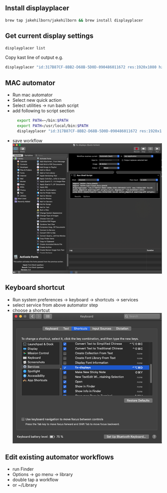 ## Install displayplacer
```bash
brew tap jakehilborn/jakehilborn && brew install displayplacer
```
## Get current display settings
```bash
displayplacer list
```
Copy kast line of output e.g.

```bash
displayplacer "id:317B87CF-8BB2-D68B-5D0D-090486011672 res:1920x1080 hz:60 color_depth:8 scaling:off origin:(0,0) degree:0" "id:623D02A7-2553-A30B-0F25-306FE75DA533 res:1920x1080 hz:60 color_depth:8 scaling:off origin:(1920,0) degree:0"
```

## MAC automator
- Run mac automator
- Select new quick action
- Select utilities -> run bash script
- add following to script section
  ```bash
    export PATH=~/bin:$PATH
    export PATH=/usr/local/bin:$PATH
    displayplacer "id:317B87CF-8BB2-D68B-5D0D-090486011672 res:1920x1080 hz:60 color_depth:8 scaling:off origin:(0,0) degree:0" "id:623D02A7-2553-A30B-0F25-306FE75DA533 res:1920x1080 hz:60 color_depth:8 scaling:off origin:(1920,0) degree:0"
  ```
- save workflow
  ![Automator workflow](2.png "Create workflow")


## Keyboard shortcut
- Run system preferences -> keyboard -> shortcuts -> services
- select service from above automator step
- choose a shortcut
  ![Keyboard shortcut](1.png "Create shortcut")


## Edit existing automator workflows
- run Finder 
- Options -> go menu -> library
- double tap a workflow
- or ~/Library

